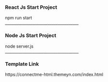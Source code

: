 <!-- React Js Start Project -->
<h3>React Js Start Project</h3>
npm run start
<br>
______________________________________



<!-- Node Js Start Project -->
<h3>Node Js Start Project</h3>
node server.js
<br>
______________________________________



<!-- Template Link -->
<h3>Template Link</h3>
https://connectme-html.themeyn.com/index.html
